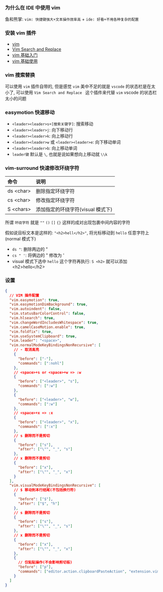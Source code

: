 ### 为什么在 IDE 中使用 vim

鱼和熊掌: `vim: 快捷键强大+文本操作效率高` + `ide: 好看+不用各种复杂的配置`

### 安装 vim 插件

- [vim](https://github.com/VSCodeVim/Vim.git)
- [Vim Search and Replace](https://github.com/nilehmann/vscode-vim-search-and-replace)
- [vim 基础入门](https://coolshell.cn/articles/5426.html)
- [vim 基础使用](https://www.jianshu.com/p/f44647e82327)

### vim 搜索替换

可以使用 `vim` 插件自带的, 但是感觉 `vim` 美中不足的就是 `vscode` 的状态栏是在太小了, 可以使用 `Vim Search and Replace ` 这个插件来代替 `vim` vscode 的状态栏太小的问题

### easymotion 快速移动

- `<leader><leader>s+[搜索关键字]`: 搜索移动
- `<leader><leader>j`: 向下移动行
- `<leader><leader>k`: 向上移动行
- `<leader><leader>w` 或 `<leader><leader>e`: 向下移动单词
- `<leader><leader>b`: 向上移动单词
- `leader键` 默认是 `\`, 也就是说如果想向上移动就 `\\k`

### vim-surround 快速修改环绕字符

| 命令        | 说明                              |
| :---------- | :-------------------------------- |
| ds \<char\> | 删除指定环绕字符                  |
| cs \<char\> | 修改指定环绕字符                  |
| S \<chars\> | 添加指定的环绕字符(visual 模式下) |

所谓 `环绕字符` 就是 `""` `()` `[]` `{}` 这样的成对出现包裹中间内容的字符

假如说目标文本是这样的: `"<h2>hell</h2>"`, 将光标移动到 `hello` 任意字符上(normal 模式下)

- `ds "`: 删除两边的 "
- `cs " '`: 将俩边的 " 修改为 '
- visual 模式下选中 `hello` 这个字符再执行: `S <h2>` 就可以添加 \<h2\>hello\<\/h2\>

### 设置

```json
{
  // VIM 插件配置
  "vim.easymotion": true,
  "vim.easymotionDimBackground": true,
  "vim.autoindent": false,
  "vim.statusBarColorControl": false,
  "vim.hlsearch": true,
  "vim.changeWordIncludesWhitespace": true,
  "vim.camelCaseMotion.enable": true,
  "vim.foldfix": true,
  "vim.useSystemClipboard": true,
  "vim.leader": "<space>",
  "vim.normalModeKeyBindingsNonRecursive": [
    // - 取消高亮
    {
      "before": ["-"],
      "commands": [":nohl"]
    },
    // <space>+s or <space>+w => :w
    {
      "before": ["<leader>", "s"],
      "commands": [":w"]
    },
    {
      "before": ["<leader>", "w"],
      "commands": [":w"]
    },
    // <space>+x => :x
    {
      "before": ["<leader>", "x"],
      "commands": [":x"]
    },
    // s 删除而不是剪切
    {
      "before": ["s"],
      "after": ["\"", "_", "s"]
    },
    // x 删除而不是剪切
    {
      "before": ["x"],
      "after": ["\"", "_", "x"]
    }
  ],
  "vim.visualModeKeyBindingsNonRecursive": [
    // $ 移动到本行结尾(不包括换行符)
    {
      "before": ["$"],
      "after": ["$", "h"]
    },
    // s 删除而不是剪切
    {
      "before": ["s"],
      "after": ["\"", "_", "s"]
    },
    // x 删除而不是剪切
    {
      "before": ["x"],
      "after": ["\"", "_", "x"]
    },
    {
      // 仅粘贴操作(不会影响剪切板)
      "before": ["p"],
      "commands": ["editor.action.clipboardPasteAction", "extension.vim_escape"]
    }
  ]
}
```
